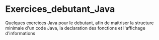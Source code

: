 # Exercices_debutant_Java
Quelques exercices Java pour le debutant, afin de maitriser la structure minimale d'un code Java, la declaration des fonctions et l'affichage d'informations

